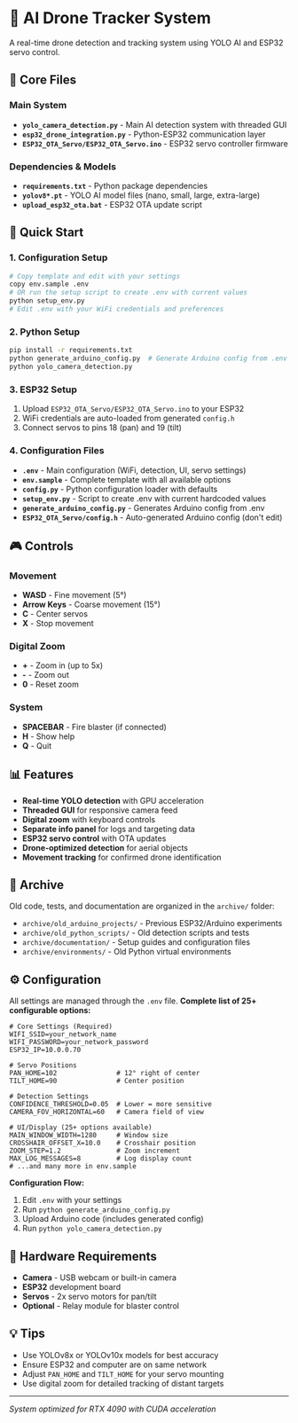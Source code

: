 # 🚁 AI Drone Tracker System

A real-time drone detection and tracking system using YOLO AI and ESP32 servo control.

## 🎯 Core Files

### Main System
- **`yolo_camera_detection.py`** - Main AI detection system with threaded GUI
- **`esp32_drone_integration.py`** - Python-ESP32 communication layer
- **`ESP32_OTA_Servo/ESP32_OTA_Servo.ino`** - ESP32 servo controller firmware

### Dependencies & Models
- **`requirements.txt`** - Python package dependencies
- **`yolov8*.pt`** - YOLO AI model files (nano, small, large, extra-large)
- **`upload_esp32_ota.bat`** - ESP32 OTA update script

## 🚀 Quick Start

### 1. Configuration Setup
```bash
# Copy template and edit with your settings
copy env.sample .env
# OR run the setup script to create .env with current values
python setup_env.py
# Edit .env with your WiFi credentials and preferences
```

### 2. Python Setup
```bash
pip install -r requirements.txt
python generate_arduino_config.py  # Generate Arduino config from .env
python yolo_camera_detection.py
```

### 3. ESP32 Setup
1. Upload `ESP32_OTA_Servo/ESP32_OTA_Servo.ino` to your ESP32
2. WiFi credentials are auto-loaded from generated `config.h`
3. Connect servos to pins 18 (pan) and 19 (tilt)

### 4. Configuration Files
- **`.env`** - Main configuration (WiFi, detection, UI, servo settings)
- **`env.sample`** - Complete template with all available options
- **`config.py`** - Python configuration loader with defaults
- **`setup_env.py`** - Script to create .env with current hardcoded values
- **`generate_arduino_config.py`** - Generates Arduino config from .env
- **`ESP32_OTA_Servo/config.h`** - Auto-generated Arduino config (don't edit)

## 🎮 Controls

### Movement
- **WASD** - Fine movement (5°)
- **Arrow Keys** - Coarse movement (15°)
- **C** - Center servos
- **X** - Stop movement

### Digital Zoom
- **+** - Zoom in (up to 5x)
- **-** - Zoom out
- **0** - Reset zoom

### System
- **SPACEBAR** - Fire blaster (if connected)
- **H** - Show help
- **Q** - Quit

## 📊 Features

- **Real-time YOLO detection** with GPU acceleration
- **Threaded GUI** for responsive camera feed
- **Digital zoom** with keyboard controls
- **Separate info panel** for logs and targeting data
- **ESP32 servo control** with OTA updates
- **Drone-optimized detection** for aerial objects
- **Movement tracking** for confirmed drone identification

## 📁 Archive

Old code, tests, and documentation are organized in the `archive/` folder:
- `archive/old_arduino_projects/` - Previous ESP32/Arduino experiments
- `archive/old_python_scripts/` - Old detection scripts and tests
- `archive/documentation/` - Setup guides and configuration files
- `archive/environments/` - Old Python virtual environments

## ⚙️ Configuration

All settings are managed through the `.env` file. **Complete list of 25+ configurable options:**

```env
# Core Settings (Required)
WIFI_SSID=your_network_name
WIFI_PASSWORD=your_network_password
ESP32_IP=10.0.0.70

# Servo Positions
PAN_HOME=102               # 12° right of center
TILT_HOME=90               # Center position

# Detection Settings
CONFIDENCE_THRESHOLD=0.05  # Lower = more sensitive
CAMERA_FOV_HORIZONTAL=60   # Camera field of view

# UI/Display (25+ options available)
MAIN_WINDOW_WIDTH=1280     # Window size
CROSSHAIR_OFFSET_X=10.0    # Crosshair position
ZOOM_STEP=1.2              # Zoom increment
MAX_LOG_MESSAGES=8         # Log display count
# ...and many more in env.sample
```

**Configuration Flow:**
1. Edit `.env` with your settings
2. Run `python generate_arduino_config.py` 
3. Upload Arduino code (includes generated config)
4. Run `python yolo_camera_detection.py`

## 🔧 Hardware Requirements

- **Camera** - USB webcam or built-in camera
- **ESP32** development board
- **Servos** - 2x servo motors for pan/tilt
- **Optional** - Relay module for blaster control

## 💡 Tips

- Use YOLOv8x or YOLOv10x models for best accuracy
- Ensure ESP32 and computer are on same network
- Adjust `PAN_HOME` and `TILT_HOME` for your servo mounting
- Use digital zoom for detailed tracking of distant targets

---

*System optimized for RTX 4090 with CUDA acceleration*
